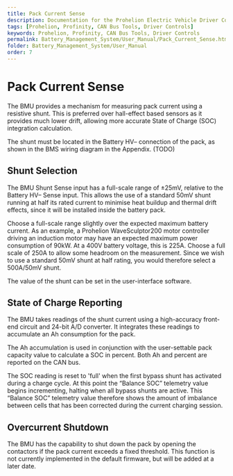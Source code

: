 ```yaml
---
title: Pack Current Sense
description: Documentation for the Prohelion Electric Vehicle Driver Controls
tags: [Prohelion, Profinity, CAN Bus Tools, Driver Controls]
keywords: Prohelion, Profinity, CAN Bus Tools, Driver Controls
permalink: Battery_Management_System/User_Manual/Pack_Current_Sense.html
folder: Battery_Management_System/User_Manual
order: 7
---
```


# Pack Current Sense

The BMU provides a mechanism for measuring pack current using a resistive shunt.  This is preferred over hall-effect based sensors as it provides much lower drift, allowing more accurate State of Charge (SOC) integration calculation.   

The shunt must be located in the Battery HV– connection of the pack, as shown in the BMS wiring diagram in the Appendix. (TODO)

## Shunt Selection

The BMU Shunt Sense input has a full-scale range of ±25mV, relative to the Battery HV– Sense input.  This allows the use of a standard 50mV shunt running at half its rated current to minimise heat buildup and thermal drift effects, since it will be installed inside the battery pack.   

Choose a full-scale range slightly over the expected maximum battery current.  As an example, a Prohelion WaveSculptor200 motor controller driving an induction motor may have an expected maximum power consumption of 90kW.  At a 400V battery voltage, this is 225A.  Choose a full scale of 250A to allow some headroom on the measurement.  Since we wish to use a standard 50mV shunt at half rating, you would therefore select a 500A/50mV shunt. 

The value of the shunt can be set in the user-interface software. 

## State of Charge Reporting

The BMU takes readings of the shunt current using a high-accuracy front-end circuit and 24-bit A/D converter.  It integrates these readings to accumulate an Ah consumption for the pack.   

The Ah accumulation is used in conjunction with the user-settable pack capacity value to calculate a SOC in percent.  Both Ah and percent are reported on the CAN bus. 

The SOC reading is reset to 'full' when the first bypass shunt has activated during a charge cycle.  At this point the “Balance SOC” telemetry value begins incrementing, halting when all bypass shunts are active.  This “Balance SOC” telemetry value therefore shows the amount of imbalance between cells that has been corrected during the current charging session. 

## Overcurrent Shutdown

The BMU has the capability to shut down the pack by opening the contactors if the pack current exceeds a fixed threshold.  This function is not currently implemented in the default firmware, but will be added at a later date. 